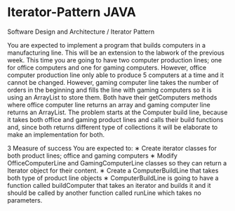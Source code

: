 # Iterator-Pattern   JAVA
Software Design and Architecture / Iterator Pattern


You are expected to implement a program that builds computers in a manufacturing
line. This will be an extension to the labwork of the previous week. This time you are going to have
two computer production lines; one for office computers and one for gaming computers. However,
office computer production line only able to produce 5 computers at a time and it cannot be changed.
However, gaming computer line takes the number of orders in the beginning and fills the line with
gaming computers so it is using an ArrayList to store them. Both have their getComputers methods
where office computer line returns an array and gaming computer line returns an ArrayList. The
problem starts at the Computer build line, because it takes both office and gaming product lines and
calls their build functions and, since both returns different type of collections it will be elaborate to
make an implementation for both.


3 Measure of success
You are expected to:
∗ Create iterator classes for both product lines; office and gaming computers
∗ Modify OfficeComputerLine and GamingComputerLine classes so they can return a Iterator
object for their content.
∗ Create a ComputerBuildLine that takes both type of product line objects
∗ ComputerBuildLine is going to have a function called buildComputer that takes an iterator and
builds it and it should be called by another function called runLine which takes no parameters.

